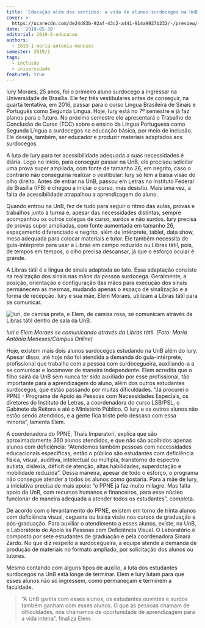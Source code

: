 ```yaml
---
title: 'Educação além dos sentidos: a vida de alunos surdocegos na UnB'
cover: >-
  https://ucarecdn.com/de24d83b-92af-43c2-a441-914a9927b232/-/preview/-/enhance/65/
date: '2019-05-30'
editorial: 2019-2-educacao
authors:
  - 2019-1-maria-antonia-meneses
semester: 2019/1
tags:
  - inclusão
  - universidade
featured: true
---
```

Iury Moraes, 25 anos, foi o primeiro aluno surdocego a ingressar na Universidade de Brasília. Ele fez três vestibulares antes de conseguir, na quarta tentativa, em 2016, passar para o curso Língua Brasileira de Sinais e Português como Segunda Língua. Hoje, Iury está no 7º semestre e já faz planos para o futuro. No próximo semestre ele apresentará o Trabalho de Conclusão de Curso (TCC) sobre o ensino da Língua Portuguesa como Segunda Língua a surdocegos na educação básica, por meio de inclusão. Ele deseja, também, ser educador e produzir materiais adaptados aos surdocegos.

A luta de Iury para ter acessibilidade adequada a suas necessidades é diária. Logo no início, para conseguir passar na UnB, ele precisou solicitar uma prova super ampliada, com fonte de tamanho 26, em negrito, caso o contrário não conseguiria realizar o vestibular: Iury só tem a baixa visão do olho direito. Antes de entrar na UnB, passou em Letras no Instituto Federal de Brasília (IFB) e chegou a iniciar o curso, mas desistiu. Mais uma vez, a falta de acessibilidade atrapalhou a aprendizagem do aluno.

Quando entrou na UnB, fez de tudo para seguir o ritmo das aulas, provas e trabalhos junto à turma e, apesar das necessidades distintas, sempre acompanhou os outros colegas de curso, surdos e não surdos. Iury precisa de provas super ampliadas, com fonte aumentada em tamanho 26, espaçamento diferenciado e negrito, além de intérprete, tablet, data show, mesa adequada para colocar materiais e tutor. Ele também necessita de guia-intérprete para usar a Libras em campo reduzido ou Libras tátil, pois, de tempos em tempos, o olho precisa descansar, já que o esforço ocular é grande. 

A Libras tátil é a língua de sinais adaptada ao tato. Essa adaptação consiste na realização dos sinais nas mãos da pessoa surdocega. Geralmente, a posição, orientação e configuração das mãos para execução dos sinais permanecem as mesmas, mudando apenas o espaço de sinalização e a forma de recepção. Iury e sua mãe, Elem Moraes, utilizam a Libras tátil para se comunicar. 

![Iuri, de camisa preta, e Elem, de camisa rosa, se comunicam através da Libras tátil dentro de sala da UnB.](https://ucarecdn.com/80c2ef84-285a-4e6f-85bc-0ce33a424a99/-/preview/-/enhance/66/)

_Iuri e Elem Moraes se comunicando através da Libras tátil. (Foto: Maria Antônia Meneses/Campus Online)_

Hoje, existem mais dois alunos surdocegos estudando na UnB além do Iury. Apesar disso, até hoje não foi atendida a demanda do guia-intérprete, profissional que trabalha com a pessoa com surdocegueira, auxiliando-a a se comunicar e locomover de maneira independente. Elem acredita que o filho sairá da UnB sem nunca ter sido auxiliado por esse profissional, tão importante para a aprendizagem do aluno, além dos outros estudantes surdocegos, que estão passando por muitas dificuldades. “Já procurei o PPNE - Programa de Apoio às Pessoas com Necessidades Especiais, os diretores do Instituto de Letras, a coordenadora do curso LSB/PSL, o Gabinete da Reitora e até o Ministério Público. O Iury e os outros alunos não estão sendo atendidos, e a gente fica triste pelo descaso com essa minoria”, lamenta Elem.

A coordenadora do PPNE, Thaís Imperatori, explica que são aproximadamente 360 alunos atendidos, e que não são acolhidos apenas alunos com deficiência: “Atendemos também pessoas com necessidades educacionais específicas, então o público são estudantes com deficiência física, visual, auditiva, intelectual ou múltipla, transtorno do espectro autista, dislexia, déficit de atenção, altas habilidades, superdotação e mobilidade reduzida”. Dessa maneira, apesar de todo o esforço, o programa não consegue atender a todos os alunos como gostaria. Para a mãe de Iury, a iniciativa precisa de mais apoio: “o PPNE já faz muito milagre. Mas falta apoio da UnB, com recursos humanos e financeiros, para esse núcleo funcionar de maneira adequada a atender todos os estudantes”, completa.

De acordo com o levantamento do PPNE, existem em torno de trinta alunos com deficiência visual, cegueira ou baixa visão nos cursos de graduação e pós-graduação. Para auxiliar o atendimento a esses alunos, existe, na UnB, o Laboratório de Apoio às Pessoas com Deficiência Visual. O Laboratório é composto por sete estudantes de graduação e pela coordenadora Sinara Zardo. No que diz respeito a surdocegueira, a equipe atende a demanda de produção de materiais no formato ampliado, por solicitação dos alunos ou tutores. 

Mesmo contando com alguns tipos de auxílio, a luta dos estudantes surdocegos na UnB está longe de terminar. Elem e Iury lutam para que esses alunos não só ingressem, como permaneçam e terminem a faculdade. 

> “A UnB ganha com esses alunos, os estudantes ouvintes e surdos também ganham com esses alunos. O que as pessoas chamam de dificuldades, nós chamamos de oportunidade de aprendizagem para a vida inteira”, finaliza Elem.
